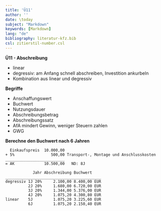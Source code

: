 ```yaml
---
title: 'Ü11'
author: ''
date: \today
subject: "Markdown"
keywords: [Markdown]
lang: "de"
bibliography: literatur-kfz.bib 
csl: zitierstil-number.csl
---
```

<!-----------------------------+
ju 15-5-22 
+------------------------------>

**Ü11 - Abschreibung**

- linear 
- degressiv: am Anfang schnell abschreiben, Investition ankurbeln 
- Kombination aus linear und degressiv

**Begriffe**

- Anschaffungswert 
- Buchwert 
- Nutzungsdauer 
- Abschreibungsbetrag 
- Abschreibungssatz 
- AfA mindert Gewinn, weniger Steuern zahlen 
- GWG

**Berechne den Buchwert nach 6 Jahren**

```
  Einkaufspreis  10.000,00
+ 5%                500,00 Transport-, Montage und Anschlusskosten
__________________________
= AK             10.500,00   ND: 8J

            Jahr Abschreibung Buchwert
__________________________________________           
degressiv 1J 20%     2.100,00 8.400,00 EUR
          2J 20%     1.680,00 6.720,00 EUR
          3J 20%     1.344,00 5.376,00 EUR      
          4J 20%     1.075,20 4.300,80 EUR
linear    5J         1.075,20 3.225,60 EUR
          6J         1.075,20 2.150,40 EUR
```
